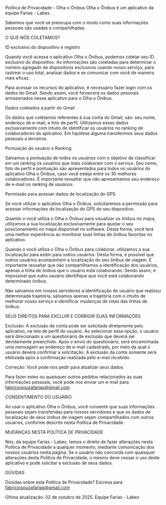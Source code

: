 Política de Privacidade - Olha o Ônibus
Olha o Ônibus é um aplicativo da equipe Farias - Labex.

Sabemos que você se preocupa com o modo como suas informações pessoais são usadas e compartilhadas.

O QUE NÓS COLETAMOS?

ID exclusivo do dispositivo e registro

Quando você acessa o aplicativo Olha o Ônibus, podemos coletar seu ID exclusivo do dispositivo. As informações são coletadas para determinar o número agregado de dispositivos exclusivos usando nosso serviço, para rastrear o uso total, analisar dados e se comunicar com você de maneira mais eficaz.

Para acessar os recursos do aplicativo, é necessário fazer login com os dados do Gmail. Sendo assim, você fornecerá os dados pessoais armazenados nesse aplicativo para o Olha o Ônibus.

Dados coletados a partir do Gmail

Os dados que coletamos referentes à sua conta do Gmail, são: seu nome, endereço de e-mail, e foto de perfil. Utilizamos esses dados exclusivamente com intuito de identificar os usuários no ranking de colaboradores do aplicativo. Em hipótese alguma transferimos seus dados pessoais a terceiros.

Pontuação do usuário e Ranking

Salvamos a pontuação de todos os usuários com o objetivo de classificar em um ranking os usuários que mais colaboram com o serviço. Seu nome, foto de perfil e pontuação são apresentados para todos os usuários do aplicativo Olha o Ônibus, caso você esteja entre os 30 melhores colaboradores. É importante ressaltar que não apresentamos seu endereço de e-mail no ranking de usuários.

Permissão para acessar dados de localização do GPS

Se você utilizar o aplicativo Olha o Ônibus, solicitaremos a permissão para acessar informações da localização do GPS do seu dispositivo.

Quando o você utiliza o Olha o Ônibus para visualizar os ônibus no mapa, utilizamos a sua localização exclusivamente para ajustar o seu posicionamento no mapa disponível no software. Desta forma, você terá uma melhor experiência ao monitorar suas linhas de ônibus favoritas no aplicativo.

Quando o você utiliza o Olha o Ônibus para colaborar, utilizamos a sua localização para exibir para outros usuários. Desta forma, é possível que outros usuários acompanhem a localização do seu ônibus de viagem. É importante ressaltar que não compartilhamos a identificação dos usuários, apenas a linha de ônibus que o usuário está colaborando. Sendo assim, é impossível que outro usuário identifique que você está colaborando determinado ônibus.

Não salvamos em nossos servidores a identificação do usuário que realizou determinada trajetória, salvamos apenas a trajetória com o intuito de melhorar nosso serviço e identificar mudanças de rotas das linhas de ônibus.


SEUS DIREITOS PARA EXCLUIR E CORRIGIR SUAS INFORMAÇÕES

Exclusão: A exclusão da conta pode ser solicitada diretamente pelo aplicativo, na tela de perfil do usuário.
Ao selecionar essa opção, o usuário será direcionado a um questionário de exclusão que deverá ser devidamente preenchido.
Após o envio do questionário, será encaminhada uma mensagem ao endereço de e-mail cadastrado, por meio da qual o usuário deverá confirmar a solicitação.
A exclusão da conta somente será efetivada após a confirmação realizada pelo e-mail recebido.

Correção: Você pode nos pedir para atualizar seus dados.

Para fazer estes ou quaisquer outros pedidos relacionados às suas informações pessoais, você pode nos enviar um e-mail para fabriciosouzafarias@gmail.com

CONSENTIMENTO DO USUÁRIO

Ao usar o aplicativo Olha o Ônibus, você consente que suas informações pessoais sejam transferidas para nossos servidores e que os dados de localização de seus ônibus de viagem sejam compartilhados com outros usuários, conforme descrito nesta Política de Privacidade.

MUDANÇAS NESTA POLÍTICA DE PRIVACIDADE

Nós, da equipe Farias – Labex, temos o direito de fazer alterações nesta Política de Privacidade a qualquer momento, mediante comunicação dos nossos usuários nesta página. Se o usuário não concorda com quaisquer alterações desta Política de Privacidade, o mesmo deve cessar o uso deste aplicativo e pode solicitar a exclusão de seus dados.

DÚVIDAS

Dúvidas sobre esta Política de Privacidade? Escreva para fabriciosouzafarias@gmail.com

Última atualização: 02 de outubro de 2025.
Equipe Farias - Labex
